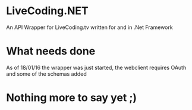 # LiveCoding.NET
An API Wrapper for LiveCoding.tv written for and in .Net Framework

# What needs done
As of 18/01/16 the wrapper was just started,
the webclient requires OAuth and some of the schemas added

# Nothing more to say yet ;)